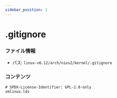 ```yaml
---
sidebar_position: 1
---
```

# .gitignore

### ファイル情報

- パス: `linux-v6.12/arch/nios2/kernel/.gitignore`

### コンテンツ

```gitignore
# SPDX-License-Identifier: GPL-2.0-only
vmlinux.lds

```

